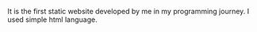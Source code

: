 It is the first static website developed by me in my programming journey. 
I used simple html language.

